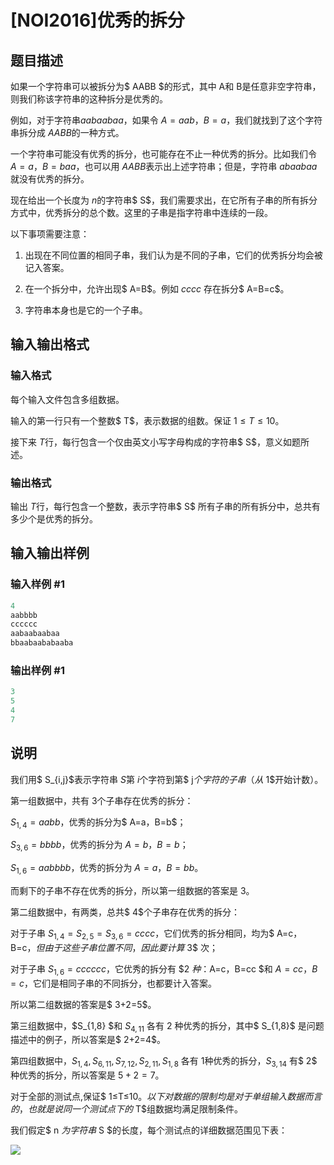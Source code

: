 # [NOI2016]优秀的拆分 

## 题目描述

如果一个字符串可以被拆分为$ AABB $的形式，其中 A和 B是任意非空字符串，则我们称该字符串的这种拆分是优秀的。

例如，对于字符串$aabaabaa$，如果令 $A=aab$，$B=a$，我们就找到了这个字符串拆分成 $AABB$的一种方式。

一个字符串可能没有优秀的拆分，也可能存在不止一种优秀的拆分。比如我们令 $A=a$，$B=baa$，也可以用 $AABB$表示出上述字符串；但是，字符串 $abaabaa$ 就没有优秀的拆分。

现在给出一个长度为 $n$的字符串$ S$，我们需要求出，在它所有子串的所有拆分方式中，优秀拆分的总个数。这里的子串是指字符串中连续的一段。

以下事项需要注意：

1. 出现在不同位置的相同子串，我们认为是不同的子串，它们的优秀拆分均会被记入答案。

2. 在一个拆分中，允许出现$ A=B$。例如 $cccc$ 存在拆分$ A=B=c$。

3. 字符串本身也是它的一个子串。

## 输入输出格式

### 输入格式

每个输入文件包含多组数据。

输入的第一行只有一个整数$ T$，表示数据的组数。保证 $1≤T≤10$。

接下来 $T$行，每行包含一个仅由英文小写字母构成的字符串$ S$，意义如题所述。

### 输出格式

输出 $T$行，每行包含一个整数，表示字符串$ S$ 所有子串的所有拆分中，总共有多少个是优秀的拆分。

## 输入输出样例

### 输入样例 #1

```cpp
4
aabbbb
cccccc
aabaabaabaa
bbaabaababaaba

```
### 输出样例 #1

```cpp
3
5
4
7

```
## 说明

我们用$ S_{i,j}$表示字符串 $S$第 $i$个字符到第$ j$个字符的子串（从$ 1$开始计数）。

第一组数据中，共有 $3$个子串存在优秀的拆分：

$S_{1,4}=aabb$，优秀的拆分为$ A=a$，$B=b$；

$S_{3,6}=bbbb$，优秀的拆分为 $A=b$，$B=b$；

$S_{1,6}=aabbbb$，优秀的拆分为 $A=a$，$B=bb$。

而剩下的子串不存在优秀的拆分，所以第一组数据的答案是 $3$。

第二组数据中，有两类，总共$ 4$个子串存在优秀的拆分：

对于子串 $S_{1,4}=S_{2,5}=S_{3,6}=cccc$，它们优秀的拆分相同，均为$ A=c$，$B=c$，但由于这些子串位置不同，因此要计算$ 3$ 次；

对于子串 $S_{1,6}=cccccc$，它优秀的拆分有 $2 $种：$A=c$，$B=cc $和 $A=cc$，$B=c$，它们是相同子串的不同拆分，也都要计入答案。

所以第二组数据的答案是$ 3+2=5$。

第三组数据中，$S_{1,8} $和 $S_{4,11}$ 各有 $2$ 种优秀的拆分，其中$ S_{1,8}$ 是问题描述中的例子，所以答案是$ 2+2=4$。

第四组数据中，$S_{1,4},S_{6,11},S_{7,12},S_{2,11},S_{1,8}$ 各有 $1$种优秀的拆分，$S_{3,14}$ 有$ 2$ 种优秀的拆分，所以答案是 $5+2=7$。

对于全部的测试点,保证$ 1≤T≤10$。以下对数据的限制均是对于单组输入数据而言的，也就是说同一个测试点下的$ T$组数据均满足限制条件。

我们假定$ n $为字符串$ S $的长度，每个测试点的详细数据范围见下表：

![](https://cdn.luogu.com.cn/upload/pic/2388.png)

